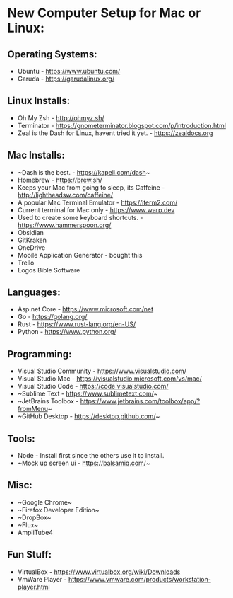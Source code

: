 # New Computer Setup for Mac or Linux:

## Operating Systems:
* Ubuntu - https://www.ubuntu.com/
* Garuda - https://garudalinux.org/

## Linux Installs:
* Oh My Zsh - http://ohmyz.sh/
* Terminator - https://gnometerminator.blogspot.com/p/introduction.html
* Zeal is the Dash for Linux, havent tried it yet. -  https://zealdocs.org

## Mac Installs:
* ~Dash is the best. - https://kapeli.com/dash~
* Homebrew - https://brew.sh/
* Keeps your Mac from going to sleep, its Caffeine - http://lightheadsw.com/caffeine/
* A popular Mac Terminal Emulator - https://iterm2.com/
* Current terminal for Mac only - https://www.warp.dev
* Used to create some keyboard shortcuts. - https://www.hammerspoon.org/
* Obsidian
* GitKraken
* OneDrive
* Mobile Application Generator - bought this
* Trello
* Logos Bible Software

## Languages:
* Asp.net Core - https://www.microsoft.com/net
* Go - https://golang.org/
* Rust - https://www.rust-lang.org/en-US/
* Python - https://www.python.org/

## Programming:
* Visual Studio Community - https://www.visualstudio.com/
* Visual Studio Mac - https://visualstudio.microsoft.com/vs/mac/
* Visual Studio Code - https://code.visualstudio.com/
* ~Sublime Text - https://www.sublimetext.com/~
* ~JetBrains Toolbox - https://www.jetbrains.com/toolbox/app/?fromMenu~
* ~GitHub Desktop - https://desktop.github.com/~

## Tools:
* Node - Install first since the others use it to install.
* ~Mock up screen ui - https://balsamiq.com/~

## Misc:
* ~Google Chrome~
* ~Firefox Developer Edition~
* ~DropBox~
* ~Flux~
* AmpliTube4


## Fun Stuff:
* VirtualBox - https://www.virtualbox.org/wiki/Downloads
* VmWare Player - https://www.vmware.com/products/workstation-player.html


